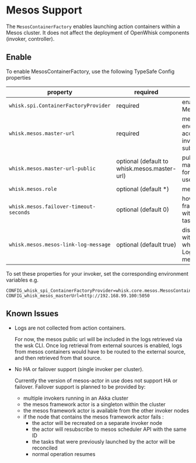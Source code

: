 # Mesos Support

The `MesosContainerFactory` enables launching action containers within a Mesos cluster. It does not affect the deployment of OpenWhisk components (invoker, controller).

## Enable

To enable MesosContainerFactory, use the following TypeSafe Config properties

| property | required | details | example |
| --- | --- | --- | --- |
| `whisk.spi.ContainerFactoryProvider` | required | enable the MesosContainerFactory | whisk.core.mesos.MesosContainerFactoryProvider |
| `whisk.mesos.master-url` | required | mesos master http endpoint to be accessed from the invoker for framework subscription | http://192.168.99.100:5050 |
| `whisk.mesos.master-url-public` | optional (default to whisk.mesos.master-url) | public facing mesos master http endpoint for exposing logs to cli users | http://192.168.99.100:5050 |
| `whisk.mesos.role` | optional (default *) | mesos framework role| any string e.g. `openwhisk` |
| `whisk.mesos.failover-timeout-seconds` | optional (default 0) | how long to wait for the framework to reconnect with the same id before tasks are terminated  | see http://mesos.apache.org/documentation/latest/high-availability-framework-guide/ |
| `whisk.mesos.mesos-link-log-message` | optional (default true) | display a log message with a link to mesos when using the default LogStore (or no log message) | Since logs are not available for invoker to collect from mesos in general, you can either use an alternate LogStore or direct users to the mesos ui |   |

To set these properties for your invoker, set the corresponding environment variables e.g.
```properties
CONFIG_whisk_spi_ContainerFactoryProvider=whisk.core.mesos.MesosContainerFactoryProvider
CONFIG_whisk_mesos_masterUrl=http://192.168.99.100:5050
```

## Known Issues

* Logs are not collected from action containers.

  For now, the mesos public url will be included in the logs retrieved via the wsk CLI. Once log retrieval from external sources is enabled, logs from mesos containers would have to be routed to the external source, and then retrieved from that source. 
 
* No HA or failover support (single invoker per cluster).
  
  Currently the version of mesos-actor in use does not support HA or failover. Failover support is planned to be provided by:
  
  * multiple invokers running in an Akka cluster
  * the mesos framework actor is a singleton within the cluster
  * the mesos framework actor is available from the other invoker nodes
  * if the node that contains the mesos framework actor fails :
     * the actor will be recreated on a separate invoker node
     * the actor will resubscribe to mesos scheduler API with the same ID
     * the tasks that were previously launched by the actor will be reconciled
     * normal operation resumes
     
     
  



